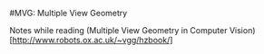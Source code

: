 #MVG: Multiple View Geometry

Notes while reading (Multiple View Geometry in Computer Vision)[http://www.robots.ox.ac.uk/~vgg/hzbook/]
